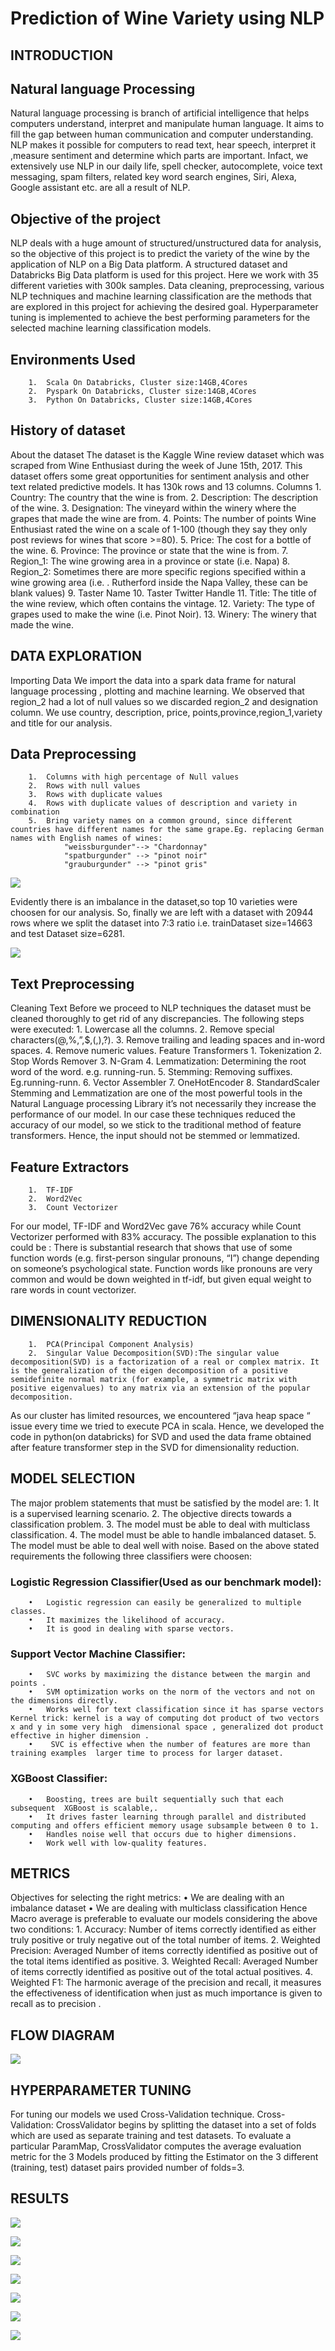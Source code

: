 # Prediction of Wine Variety using NLP

## INTRODUCTION

## Natural language Processing
Natural language processing is branch of artificial intelligence that helps computers understand, interpret and manipulate human language. It aims to fill the gap between human communication and computer understanding.
NLP makes it possible for computers to read text, hear speech, interpret it ,measure sentiment and determine which parts are important. Infact, we extensively use NLP in our daily life, spell checker, autocomplete, voice text messaging, spam filters, related key word search engines, Siri, Alexa, Google assistant etc. are all a result of NLP.

## Objective of the project
NLP deals with a huge amount of structured/unstructured data for analysis, so the objective of this project is to predict the variety of the wine by the application of NLP on a Big Data platform. A structured dataset and Databricks Big Data platform is used for this project.
Here we work with 35 different varieties with 300k samples. Data cleaning, preprocessing, various NLP techniques and machine learning classification are the methods that are explored in this project for achieving the desired goal.
Hyperparameter tuning is implemented to achieve the best performing parameters for the selected machine learning classification models.

## Environments Used
        1.	Scala On Databricks, Cluster size:14GB,4Cores
        2.	Pyspark On Databricks, Cluster size:14GB,4Cores
        3.	Python On Databricks, Cluster size:14GB,4Cores

## History of dataset
About the dataset
The dataset is the Kaggle Wine review dataset which was scraped from Wine Enthusiast during the week of June 15th, 2017. This dataset offers some great opportunities for sentiment analysis and other text related predictive models.
It has 130k rows and 13 columns.
Columns
        1.	Country: The country that the wine is from.
        2.	Description: The description of the wine.
        3.	Designation: The vineyard within the winery where the grapes that made the wine are from.
        4.	Points: The number of points Wine Enthusiast rated the wine on a scale of 1-100 (though they say they only post reviews for wines that score >=80).
        5.	Price: The cost for a bottle of the wine.
        6.	Province: The province or state that the wine is from.
        7.	Region_1: The wine growing area in a province or state (i.e. Napa)
        8.	Region_2: Sometimes there are more specific regions specified within a wine growing area (i.e. . Rutherford inside the Napa Valley, these can be blank values)
        9.	Taster Name
        10.	Taster Twitter Handle
        11.	Title: The title of the wine review, which often contains the vintage.
        12.	Variety: The type of grapes used to make the wine (i.e. Pinot Noir).
        13.	Winery: The winery that made the wine.

## DATA EXPLORATION
Importing Data
We import the data into a spark data frame for natural language processing , plotting and machine learning. We observed that region_2 had a lot of null values so we discarded region_2 and designation column.
We use country, description, price, points,province,region_1,variety and title for our analysis.

## Data Preprocessing
        1.	Columns with high percentage of Null values
        2.	Rows with null values
        3.	Rows with duplicate values
        4.	Rows with duplicate values of description and variety in combination
        5.  Bring variety names on a common ground, since different countries have different names for the same grape.Eg. replacing German names with English names of wines:
                "weissburgunder"--> "Chardonnay"
                "spatburgunder" --> "pinot noir"
                "grauburgunder" --> "pinot gris"
                
  ![](images/DataExploration1.PNG)
 
Evidently there is an imbalance in the dataset,so top 10 varieties were choosen for our analysis. So, finally we are left with a dataset with  20944 rows where we split the dataset into 7:3 ratio i.e. trainDataset size=14663 and test Dataset size=6281.
 
 ![](images/DataExploration.PNG)
 

## Text Preprocessing
Cleaning Text
Before we proceed to NLP techniques the dataset must be cleaned thoroughly to get rid of any discrepancies.
The following steps were executed:
        1.	Lowercase all the columns.
        2.	Remove special characters(@,%,”,$,(,),?).
        3.	Remove trailing and leading spaces and in-word spaces. 
        4.	Remove numeric values.
Feature Transformers
        1.	Tokenization
        2.	Stop Words Remover
        3.	N-Gram
        4.	Lemmatization: Determining the root word of the word. e.g. running-run.
        5.	Stemming: Removing suffixes. Eg.running-runn.
        6.	Vector Assembler
        7.	OneHotEncoder
        8.	StandardScaler
Stemming and Lemmatization are one of the most powerful tools in the Natural Language processing Library it’s not necessarily they increase the performance of our model. In our case these techniques reduced the accuracy of our model, so we stick to the traditional method of feature transformers.
Hence, the input should not be stemmed or lemmatized.

## Feature Extractors
        1.	TF-IDF
        2.	Word2Vec
        3.	Count Vectorizer
For our model, TF-IDF and Word2Vec gave 76% accuracy while Count Vectorizer performed with 83% accuracy. 
The possible explanation to this could be :
 There is substantial research that shows that use of some function words (e.g. first-person singular pronouns, “I”) change depending on someone’s psychological state. Function words like pronouns are very common and would be down weighted in tf-idf, but given equal weight to rare words in count vectorizer. 

## DIMENSIONALITY REDUCTION
        1.	PCA(Principal Component Analysis)
        2.	Singular Value Decomposition(SVD):The singular value decomposition(SVD) is a factorization of a real or complex matrix. It is the generalization of the eigen decomposition of a positive semidefinite normal matrix (for example, a symmetric matrix with positive eigenvalues) to any matrix via an extension of the popular decomposition.
As our cluster has limited resources, we encountered “java heap space “ issue every time we tried to execute PCA in scala. Hence, we developed the code in python(on databricks) for SVD and used the data frame obtained after feature transformer step in the SVD for dimensionality reduction.

## MODEL SELECTION
The major problem statements that must be satisfied by the model are:
        1.	It is a supervised learning scenario.
        2.	The objective directs towards a classification problem.
        3.	The model must be able to deal with multiclass classification.
        4.	The model must be able to handle imbalanced dataset.
        5.	The model must be able to deal  well with noise.
Based on the above stated requirements the following three classifiers were choosen:
### Logistic Regression Classifier(Used as our benchmark model):
        •	Logistic regression can easily be generalized to multiple classes.
        •	It maximizes the likelihood of accuracy.
        •	It is good in dealing with sparse vectors.
### Support Vector Machine Classifier:
        •	SVC works by maximizing the distance between the margin and points .
        •	SVM optimization works on the norm of the vectors and not on the dimensions directly.
        •	Works well for text classification since it has sparse vectors  Kernel trick: kernel is a way of computing dot product of two vectors x and y in some very high  dimensional space , generalized dot product effective in higher dimension .
        •	 SVC is effective when the number of features are more than training examples  larger time to process for larger dataset.
### XGBoost Classifier:
        •	Boosting, trees are built sequentially such that each subsequent  XGBoost is scalable,.
        •	It drives faster learning through parallel and distributed computing and offers efficient memory usage subsample between 0 to 1.
        •	Handles noise well that occurs due to higher dimensions.
        •	Work well with low-quality features.

## METRICS
Objectives for selecting the right metrics:
        •	We are dealing with an imbalance dataset
        •	We are dealing with multiclass classification
Hence Macro average is preferable  to evaluate our models considering the above two conditions:
        1.	Accuracy: Number of items correctly identified as either truly positive or truly negative out of the total number of items.
        2.	Weighted Precision: Averaged Number of items correctly identified as positive out of the total items identified as positive.
        3.	Weighted Recall: Averaged Number of items correctly identified as positive out of the total actual positives.
        4.	Weighted F1: The harmonic average of the precision and recall, it measures the effectiveness of identification when just as much importance is given to recall as to precision .

## FLOW DIAGRAM
 ![](images/FlowDiagram.PNG)

## HYPERPARAMETER TUNING
For tuning our models we used Cross-Validation technique.
Cross-Validation: CrossValidator begins by splitting the dataset into a set of folds which are used as separate training and test datasets. To evaluate a particular ParamMap, CrossValidator computes the average evaluation metric for the 3 Models produced by fitting the Estimator on the 3 different (training, test) dataset pairs provided number of folds=3.

## RESULTS

 ![](images/ResultsLogsitic.PNG)
 
 ![](images/ConfusionMatrixLogsitic.PNG)
 
 ![](images/ResultsXgBoost.PNG)
 
 ![](images/ConfusionMatrixXgBoost.PNG)
 
 ![](images/ResultsSVC.PNG)
 
 ![](images/ConfusionMatrixSVC.PNG)
 
 

![](images/FinalResults.PNG)
 





